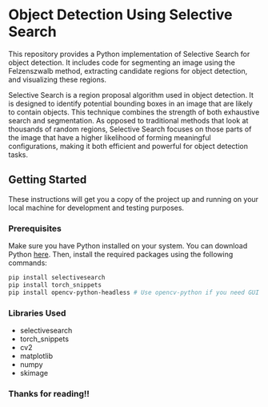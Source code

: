 # **Object Detection Using Selective Search**

This repository provides a Python implementation of Selective Search for object detection. It includes code for segmenting an image using the Felzenszwalb method, extracting candidate regions for object detection, and visualizing these regions.

Selective Search is a region proposal algorithm used in object detection. It is designed to identify potential bounding boxes in an image that are likely to contain objects. This technique combines the strength of both exhaustive search and segmentation. As opposed to traditional methods that look at thousands of random regions, Selective Search focuses on those parts of the image that have a higher likelihood of forming meaningful configurations, making it both efficient and powerful for object detection tasks.

## Getting Started

These instructions will get you a copy of the project up and running on your local machine for development and testing purposes.

### Prerequisites

Make sure you have Python installed on your system. You can download Python [here](https://www.python.org/downloads/). Then, install the required packages using the following commands:

```bash
pip install selectivesearch
pip install torch_snippets
pip install opencv-python-headless # Use opencv-python if you need GUI components
```

### Libraries Used
- selectivesearch
- torch_snippets
- cv2
- matplotlib
- numpy
- skimage

### Thanks for reading!!
